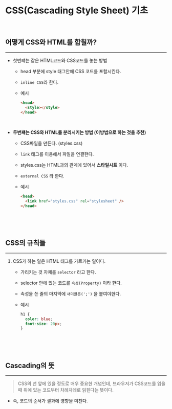 # CSS(Cascading Style Sheet) 기초

<br>

## 어떻게 CSS와 HTML를 합칠까?

---

- 첫번쨰는 같은 HTML코드와 CSS코드를 놓는 방법

  - head 부분에 style 태그안에 CSS 코드를 포함시킨다.
  - `inline CSS`라 한다.
  - 예시

    ```html
    <head>
      <style></style>
    </head>
    ```

      <br>

- **두번쨰는 CSS와 HTML를 분리시키는 방법 (이방법으로 하는 것을 추천)**

  - CSS파일을 만든다. (styles.css)

  - `link` 태그를 이용해서 파일을 연결한다.
  - styles.css는 HTML과의 관계에 있어서 **스타일시트** 이다.
  - `external CSS` 라 한다.
  - 예시
    ```html
    <head>
      <link href="styles.css" rel="stylesheet" />
    </head>
    ```
      <br>

<br>

## CSS의 규칙들

---

1. CSS가 하는 일은 HTML 태그를 가르키는 일이다.

   - 가리키는 것 자체를 `selector` 라고 한다.

   - selector 안에 있는 코드를 `속성(Property)` 이라 한다.
   - 속성을 쓴 줄의 마지막에 `새미콜론(';')` 을 붙여야한다.
   - 예시
     ```css
     h1 {
       color: blue;
       font-size: 20px;
     }
     ```
     <br>

<br>

## Cascading의 뜻

---

> CSS의 맨 앞에 있을 정도로 매우 중요한 개념인데, 브라우저가 CSS코드를 읽을 때 위에 있는 코드부터 차례차레로 읽힌다는 뜻이다.

- 즉, 코드의 순서가 결과에 영향을 미친다.
